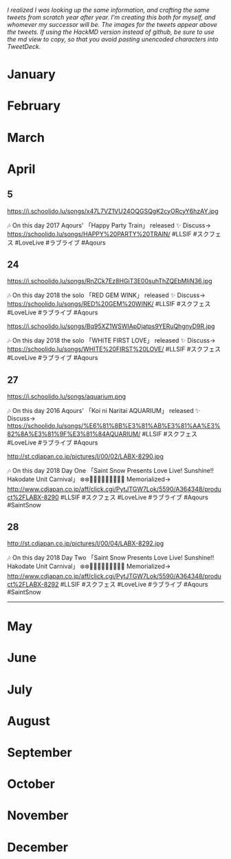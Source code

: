 *I realized I was looking up the same information, and crafting the same tweets from scratch year after year. I'm creating this both for myself, and whomever my successor will be. The images for the tweets appear above the tweets. If using the HackMD version instead of github, be sure to use the md view to copy, so that you avoid pasting unencoded characters into TweetDeck.*


# January
# February
# March
# April

## 5

https://i.schoolido.lu/songs/x47L7VZ1VU24OQGSQgK2cyORcyY6hzAY.jpg

🎶 On this day 2017 Aqours' 「Happy Party Train」 released ✨ Discuss→ https://schoolido.lu/songs/HAPPY%20PARTY%20TRAIN/ #LLSIF #スクフェス #LoveLive #ラブライブ #Aqours

## 24

https://i.schoolido.lu/songs/RnZCk7Ez8HGiT3E00suhThZQEbMIjN36.jpg

🎶 On this day 2018 the solo 「RED GEM WINK」 released ✨ Discuss→ https://schoolido.lu/songs/RED%20GEM%20WINK/ #LLSIF #スクフェス #LoveLive #ラブライブ #Aqours


https://i.schoolido.lu/songs/Bq95XZ1WSWIApDjatps9YERuQhgnyD9R.jpg

🎶 On this day 2018 the solo 「WHITE FIRST LOVE」 released ✨ Discuss→ https://schoolido.lu/songs/WHITE%20FIRST%20LOVE/ #LLSIF #スクフェス #LoveLive #ラブライブ #Aqours

## 27

https://i.schoolido.lu/songs/aquarium.png

🎶 On this day 2016 Aqours' 「Koi ni Naritai AQUARIUM」 released ✨ Discuss→ https://schoolido.lu/songs/%E6%81%8B%E3%81%AB%E3%81%AA%E3%82%8A%E3%81%9F%E3%81%84AQUARIUM/ #LLSIF #スクフェス #LoveLive #ラブライブ #Aqours


http://st.cdjapan.co.jp/pictures/l/00/02/LABX-8290.jpg

🎶 On this day 2018 Day One 「Saint Snow Presents Love Live! Sunshine!! Hakodate Unit Carnival」 ❄️❄️🍊⛵🍭🐬💮🌼🎹😈✨ Memorialized→ http://www.cdjapan.co.jp/aff/click.cgi/PytJTGW7Lok/5590/A364348/product%2FLABX-8290 #LLSIF #スクフェス #LoveLive #ラブライブ #Aqours #SaintSnow

## 28

http://st.cdjapan.co.jp/pictures/l/00/04/LABX-8292.jpg

🎶 On this day 2018 Day Two 「Saint Snow Presents Love Live! Sunshine!! Hakodate Unit Carnival」 ❄️❄️🍊⛵🍭🐬💮🌼🎹😈✨ Memorialized→ http://www.cdjapan.co.jp/aff/click.cgi/PytJTGW7Lok/5590/A364348/product%2FLABX-8292 #LLSIF #スクフェス #LoveLive #ラブライブ #Aqours #SaintSnow


***

# May
# June
# July
# August
# September
# October
# November
# December



